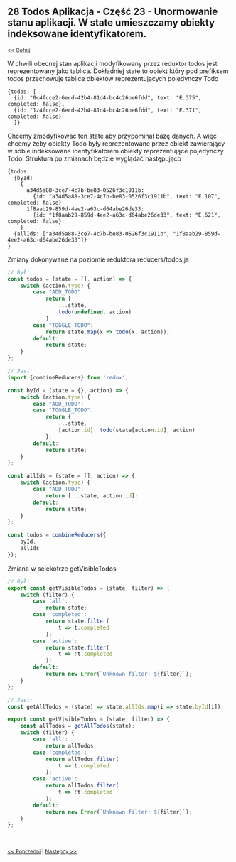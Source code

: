 ## 28 Todos Aplikacja - Część 23 - Unormowanie stanu aplikacji. W state umieszczamy obiekty indeksowane identyfikatorem.
<sub>[<< Cofnij](https://github.com/donatuss/Redux-Start-Egghead/blob/master/README.md)</sub><br/>

W chwili obecnej stan aplikacji modyfikowany przez reduktor todos jest reprezentowany jako tablica. 
Dokładniej state to obiekt który pod prefiksem todos przechowuje tablice obiektów reprezentujących pojedynczy Todo  
```
{todos: [ 
  {id: "0c4fcce2-6ecd-42b4-81d4-bc4c26be6fdd", text: "E.375", completed: false}, 
  {id: "1z4fcce2-6ecd-42b4-81d4-bc4c26be6fdd", text: "E.371", completed: false}
  ]}
``` 
Chcemy zmodyfikować ten state aby przypominał bazę danych. A więc chcemy żeby obiekty Todo były reprezentowane przez obiekt 
zawierający w sobie indeksowane identyfikatorem obiekty reprezentujące pojedynczy Todo. Struktura po zmianach będzie wyglądać następująco
``` 
{todos:
  {byId:
    {
      a34d5a88-3ce7-4c7b-be83-0526f3c1911b: 
        {id: "a34d5a88-3ce7-4c7b-be83-0526f3c1911b", text: "E.107", completed: false}
      1f8aab29-859d-4ee2-a63c-d64abe26de33: 
        {id: "1f8aab29-859d-4ee2-a63c-d64abe26de33", text: "E.621", completed: false}
    }
  {allIds: ["a34d5a88-3ce7-4c7b-be83-0526f3c1911b", "1f8aab29-859d-4ee2-a63c-d64abe26de33"]}
}
``` 

Zmiany dokonywane na poziomie reduktora reducers/todos.js
```javascript
// Był:
const todos = (state = [], action) => {
    switch (action.type) {
        case "ADD_TODO":
            return [
                ...state,
                todo(undefined, action)
            ];
        case "TOGGLE_TODO":
            return state.map(x => todo(x, action));
        default:
            return state;
    }
};

// Jest:
import {combineReducers} from 'redux';

const byId = (state = {}, action) => {
    switch (action.type) {
        case "ADD_TODO":
        case "TOGGLE_TODO":
            return {
                ...state,
                [action.id]: todo(state[action.id], action)
            };
        default:
            return state;
    }
};

const allIds = (state = [], action) => {
    switch (action.type) {
        case "ADD_TODO":
            return [...state, action.id];
        default:
            return state;
    }
};

const todos = combineReducers({
    byId,
    allIds
});
```

Zmiana w selekotrze getVisibleTodos
```javascript
// Był:
export const getVisibleTodos = (state, filter) => {
    switch (filter) {
        case 'all':
            return state;
        case 'completed':
            return state.filter(
                t => t.completed
            );
        case 'active':
            return state.filter(
                t => !t.completed
            );
        default:
            return new Error(`Unknown filter: ${filter}`);
    }
};

// Jest:
const getAllTodos = (state) => state.allIds.map(i => state.byId[i]);

export const getVisibleTodos = (state, filter) => {
    const allTodos = getAllTodos(state);
    switch (filter) {
        case 'all':
            return allTodos;
        case 'completed':
            return allTodos.filter(
                t => t.completed
            );
        case 'active':
            return allTodos.filter(
                t => !t.completed
            );
        default:
            return new Error(`Unknown filter: ${filter}`);
    }
};
```

<br/>
 
 <sub>[<< Poprzedni](https://github.com/donatuss/Redux-Start-Egghead/blob/master/27-todoapps-colocation-selectors-with-reducers/README.md)
   | [Następny >>](https://github.com/donatuss/Redux-Start-Egghead/blob/master/29-todoapps-wrapping-dispatch/README.md)
 </sub>